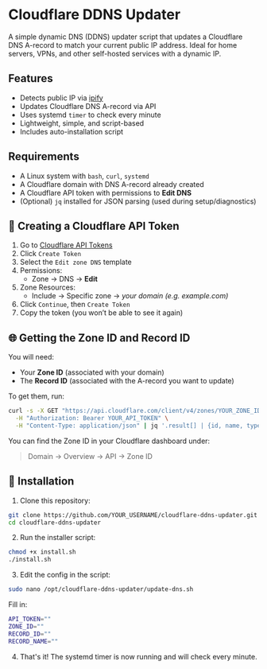 # Cloudflare DDNS Updater

A simple dynamic DNS (DDNS) updater script that updates a Cloudflare DNS A-record to match your current public IP address. Ideal for home servers, VPNs, and other self-hosted services with a dynamic IP.

## Features

- Detects public IP via [ipify](https://api.ipify.org)
- Updates Cloudflare DNS A-record via API
- Uses systemd `timer` to check every minute
- Lightweight, simple, and script-based
- Includes auto-installation script

## Requirements

- A Linux system with `bash`, `curl`, `systemd`
- A Cloudflare domain with DNS A-record already created
- A Cloudflare API token with permissions to **Edit DNS**
- (Optional) `jq` installed for JSON parsing (used during setup/diagnostics)

## 🔐 Creating a Cloudflare API Token

1. Go to [Cloudflare API Tokens](https://dash.cloudflare.com/profile/api-tokens)
2. Click `Create Token`
3. Select the `Edit zone DNS` template
4. Permissions:
   - Zone → DNS → **Edit**
5. Zone Resources:
   - Include → Specific zone → *your domain (e.g. example.com)*
6. Click `Continue`, then `Create Token`
7. Copy the token (you won’t be able to see it again)

## 🌐 Getting the Zone ID and Record ID

You will need:

- Your **Zone ID** (associated with your domain)
- The **Record ID** (associated with the A-record you want to update)

To get them, run:

```bash
curl -s -X GET "https://api.cloudflare.com/client/v4/zones/YOUR_ZONE_ID/dns_records" \
  -H "Authorization: Bearer YOUR_API_TOKEN" \
  -H "Content-Type: application/json" | jq '.result[] | {id, name, type, content}'
```

You can find the Zone ID in your Cloudflare dashboard under:
> Domain → Overview → API → Zone ID

## 🔧 Installation

1. Clone this repository:

```bash
git clone https://github.com/YOUR_USERNAME/cloudflare-ddns-updater.git
cd cloudflare-ddns-updater
```

2. Run the installer script:

```bash
chmod +x install.sh
./install.sh
```

3. Edit the config in the script:

```bash
sudo nano /opt/cloudflare-ddns-updater/update-dns.sh
```

Fill in:

```bash
API_TOKEN=""
ZONE_ID=""
RECORD_ID=""
RECORD_NAME=""
```

4. That's it! The systemd timer is now running and will check every minute.

